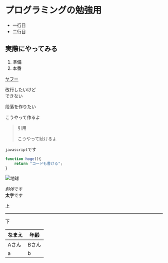 # プログラミングの勉強用
- 一行目
- 二行目

## 実際にやってみる
1. 準備
1. 本番

[Yahoo]:https://yahoo.co.jp

[ヤフー][Yahoo]

改行したいけど  
できない

段落を作りたい

こうやって作るよ

> 引用
>
> こうやって続けるよ

`javascript`です

```javascript
function hoge(){
    return "コードも書ける";
}
```
![地球](https://upload.wikimedia.org/wikipedia/commons/thumb/2/27/Ap_16_view_of_Earth_during_TLC.jpg/220px-Ap_16_view_of_Earth_during_TLC.jpg)

*斜体*です  
**太字**です

上

---

下


なまえ|年齢
----|----
Aさん|Bさん
a|b

